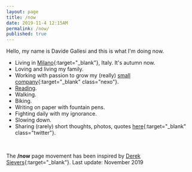 ```yaml
---
layout: page
title: /now
date: 2019-11-4 12:15AM
permalink: /now/
published: true
---
```

Hello, my name is Davide Gallesi and this is what I'm doing now.
<br>
- Living in [Milano](https://en.wikipedia.org/wiki/Milan){:target="_blank"}, Italy. It's autumn now.
- Loving and living my family.
- Working with passion to grow my (really) [small company](http://www.nexo.me){:target="_blank" class="nexo"}.
- [Reading](/tsundoku).
- Walking.
- Biking.
- Writing on paper with fountain pens.
- Fighting daily with my ignorance.
- Slowing down.
- Sharing (rarely) short thoughts, photos, quotes [here](https://www.twitter.com/davidegallesi){:target="_blank" class="twitter"}.

<br>

The **/now** page movement has been inspired by [Derek Sievers](https://sivers.org/nowff){:target="_blank"}.
Last update: November 2019

